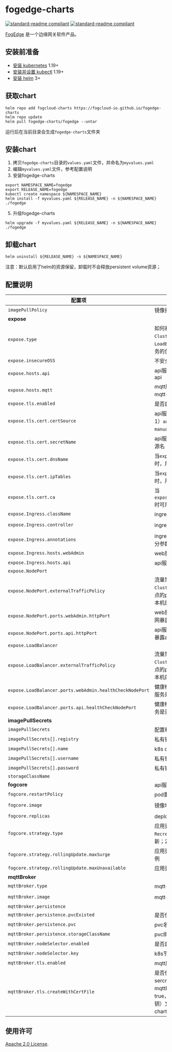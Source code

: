 # fogedge-charts
[![standard-readme compliant](https://img.shields.io/badge/licence-Apache%202.0-blue)](https://www.apache.org/licenses/LICENSE-2.0) [![standard-readme compliant](https://img.shields.io/static/v1?label=official&message=demo&color=<COLOR>)](https://app.fogcloud.io)

[FogEdge]() 是一个边缘网关软件产品。

## 安装前准备

- [安装 kubernetes](https://docs.k3s.io/installation) 1.19+ 
- [安装并设置 kubectl](https://kubernetes.io/docs/tasks/tools/install-kubectl-linux/) 1.19+
- [安装 helm](https://helm.sh/docs/intro/install/) 3+

## 获取chart

```console
helm repo add fogcloud-charts https://fogcloud-io.github.io/fogedge-charts
helm repo update
helm pull fogedge-charts/fogedge --untar
```
运行后在当前目录会生成`fogedge-charts`文件夹

## 安装chart
1. 拷贝`fogedge-charts`目录的`values.yaml`文件，并命名为`myvalues.yaml`
2. 编辑`myvalues.yaml`文件，参考配置说明
3. 安装fogedge-charts
```console
export NAMESPACE_NAME=fogedge
export RELEASE_NAME=fogedge
kubectl create namespace ${NAMESPACE_NAME}
helm install -f myvalues.yaml ${RELEASE_NAME} -n ${NAMESPACE_NAME} ./fogedge
```
5. 升级fogedge-charts
```console
helm upgrade -f myvalues.yaml ${RELEASE_NAME} -n ${NAMESPACE_NAME} ./fogedge 
```

## 卸载chart

```console
helm uninstall ${RELEASE_NAME} -n ${NAMESPACE_NAME}
```
注意：默认启用了helm的资源保留，卸载时不会释放persistent volume资源；

## 配置说明

| 配置项 | 说明 | 默认值 |
| --- | --- | --- |
| `imagePullPolicy` | 镜像拉取策略 | `Always` | 
| **expose** | | | 
| `expose.type` | 如何暴露服务：`Ingress`、`ClusterIP`、`NodePort`或`LoadBalancer`，其他值将被忽略，服务的创建将被跳过。| `ClusterIP` |
| `expose.insecureOSS` | 不安全的oss下载 | `true` | 
| `expose.hosts.api` | api服务域名，用于前端服务访问后端api | `localhost` | 
| `expose.hosts.mqtt` | mqtt服务域名，用于前端服务访问mqtt-websocket服务 | `localhost` | 
| `expose.tls.enabled` | 是否启用HTTP接口 tls | `false` |
| `expose.tls.cert.certSource` | api服务证书的来源：`auto`或`manual`；1）`auto`：生成自签名证书；2）`manual`：手动设置证书 | `auto` |
| `expose.tls.cert.secretName` | api服务所用证书对应的k8s secret资源名 | `fogedge-tls` |
| `expose.tls.cert.dnsName` | 当`expose.tls.cert.certSource`=`auto`时，用于生成x509证书 | `["fogcore", "mqtt-broker", "localhost"]` |
| `expose.tls.cert.ipTables` | 当`expose.tls.cert.certSource`=`auto`时，用于生成x509证书 | `["127.0.0.1"]` |
| `expose.tls.cert.ca` | 当`expose.tls.cert.certSource`=`manual`时可用，用于设置ca证书 | |
| `expose.Ingress.className` | ingress class资源名| `traefik` |
| `expose.Ingress.controller` | ingress controller类型 | `traefik.io/ingress-controller` |
| `expose.Ingress.annotations` | ingress注释，可以用来设置ingress部分参数 | `{}` |
| `expose.Ingress.hosts.webAdmin` | web服务域名，用于ingress路由 | `localhost` |
| `expose.Ingress.hosts.api` | api服务域名，用于ingress路由 | `localhost` |
| `expose.NodePort` |  |  |
| `expose.NodePort.externalTrafficPolicy` | 流量策略：`Cluster`或`Local`；1）`Cluster`：流量可以转发到其他k8s节点的pod，2）`Local`：流量只转发给本机的pod| `Local` | 
| `expose.NodePort.ports.webAdmin.httpPort` | web服务的NodePort端口，可用于外网暴露web服务 | `8888` |
| `expose.NodePort.ports.api.httpPort` | api服务的NodePort端口，可用于外网暴露api服务 | `8000` |
| `expose.LoadBalancer` | | |
| `expose.LoadBalancer.externalTrafficPolicy` | 流量策略：`Cluster`或`Local`；1）`Cluster`：流量可以转发到其他k8s节点的pod，2）`Local`：流量只转发给本机的pod | `Local` |
| `expose.LoadBalancer.ports.webAdmin.healthCheckNodePort` | 健康检查端口，用于外部slb检测web服务是否正常运行 | `8880` |
| `expose.LoadBalancer.ports.api.healthCheckNodePort` | 健康检查端口，用于外部slb检测api服务是否正常运行 | `8880` |
| **imagePullSecrets** | | |
| `imagePullSecrets` | 配置私有镜像仓库源 | |
| `imagePullSecrets[].registry` | 私有镜像仓库地址 | `""` | 
| `imagePullSecrets[].name` | k8s dockerconfigjson secret名称 | `""` | 
| `imagePullSecrets[].username` | 私有镜像仓库用户名 | `""` |
| `imagePullSecrets[].password`| 私有镜像仓库密码 | `""` |
| `storageClassName` |  | `local-path` |
| **fogcore** | api服务相关配置 | |
| `fogcore.restartPolicy` | pod重启策略：`Always` | `Always` |
| `fogcore.image` | 镜像地址 | `ghcr.io/fogcloud-io/fogcloud` | 
| `fogcore.replicas` | deployment复制节点数量 | `1` |
| `fogcore.strategy.type` | 应用更新策略：`RollingUpdate`，`Recreate`；1）`RollingUpdate`滚动更新；2）`Recreate`重启更新 | `RollingUpdate` |
| `fogcore.strategy.rollingUpdate.maxSurge` | 应用更新时最大新版本pod新增数量比例| `25%` |
| `fogcore.strategy.rollingUpdate.maxUnavailable` | 应用更新时的最大不可用pod数量 | `25%` |
| **mqttBroker** | | |
| `mqttBroker.type` | mqtt-broker类型：`nanomq`| `nanomq` |
| `mqttBroker.image` | mqtt-broker镜像 | `emqx/nanomq:0.18.2-slim` |
| `mqttBroker.persistence` | | |
| `mqttBroker.persistence.pvcExisted` | 是否使用已存在的pvc | `false`|
| `mqttBroker.persistence.pvc` | pvc名称 | `emqx-pvc` |
| `mqttBroker.persistence.storageClassName` | pvc绑定的`stogrageClassName` | `local-path` |
| `mqttBroker.nodeSelector.enabled` | 是否启用pod节点选择 | `false` |
| `mqttBroker.nodeSelector.key` | k8s节点名 | |   
| `mqttBroker.tls.enabled` | mqtt应用是否启用tls  | |
| `mqttBroker.tls.createWithCertFile` | 是否使用证书文件创建mqtt应用的sercret对象，启用mqttBroker.internal.tls时有效；若为true，可将*.crt（证书）, *.key（密钥）文件放到fogcloud-charts/configs/cert/mqtt目录下 |  | 

## 使用许可

[Apache 2.0 License](https://github.com/fission/.github/blob/main/LICENSE).